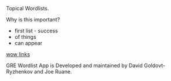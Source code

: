 Topical Wordlists. 

Why is this important?


- first list - success
- of things
- can appear

[wow links](/index.md)

GRE Wordlist App is Developed and maintained by David Goldovt-Ryzhenkov and Joe Ruane.
